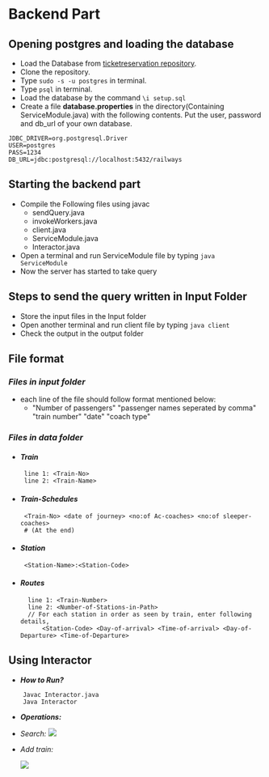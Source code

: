 # Backend Part

## Opening postgres and loading the database
- Load the Database from [ticketreservation repository](https://github.com/skhan-org/TicketReservationSystem).
- Clone the repository.
- Type ``` sudo -s -u postgres ``` in terminal.
- Type ``` psql ``` in terminal.
- Load the database by the command ``` \i setup.sql ```
- Create a file **database.properties** in the directory(Containing ServiceModule.java) with the following contents. Put the user, password and db_url of your own database.
```
JDBC_DRIVER=org.postgresql.Driver
USER=postgres
PASS=1234
DB_URL=jdbc:postgresql://localhost:5432/railways
```

## Starting the backend part
- Compile the Following files using javac
  - sendQuery.java
  - invokeWorkers.java
  - client.java
  - ServiceModule.java
  - Interactor.java
- Open a terminal and run ServiceModule file by typing ``` java ServiceModule ```
- Now the server has started to take query

## Steps to send the query written in Input Folder
- Store the input files in the Input folder
- Open another terminal and run client file by typing ``` java client ```
- Check the output in the output folder


## File format

### _Files in input folder_
- each line of the file should follow format mentioned below:
  - "Number of passengers" "passenger names seperated by comma" "train number" "date" "coach type"

### _Files in data folder_
- #### **_Train_**
       line 1: <Train-No>
       line 2: <Train-Name>
    
- #### **_Train-Schedules_**

       <Train-No> <date of journey> <no:of Ac-coaches> <no:of sleeper-coaches>
       # (At the end)
- #### *Station*

       <Station-Name>:<Station-Code>
       
- #### *Routes*

        line 1: <Train-Number>
        line 2: <Number-of-Stations-in-Path>
        // For each station in order as seen by train, enter following details,
            <Station-Code> <Day-of-arrival> <Time-of-arrival> <Day-of-Departure> <Time-of-Departure>

## Using Interactor
- **_How to Run?_**
```
    Javac Interactor.java
    Java Interactor
```
- **_Operations:_**
 - _Search:_
    [![](https://mermaid.ink/img/eyJjb2RlIjoiZmxvd2NoYXJ0IExSXG4gICAgWihQcmVzcyA3KS0tPiB8U2VhcmNoIEZ1bmN0aW9ufCBZKEVudGVyIE5hbWUgb2YgU291cmNlIFN0YXRpb24pIC0tPiB8RWc6IENER3wgVyhFbnRlciBOYW1lIG9mIERlc3RpbmF0aW9uIFN0YXRpb24pLS0-IHxFZzogTkRMU3wgWChPdXRwdXQgYWxsIHBhdGhzIGZyb20gU291cmNlIHRvIERlc3RpbmF0aW9uKSIsIm1lcm1haWQiOnsidGhlbWUiOiJkZWZhdWx0In0sInVwZGF0ZUVkaXRvciI6ZmFsc2V9)](https://mermaid-js.github.io/docs/mermaid-live-editor-beta/#/edit/eyJjb2RlIjoiZmxvd2NoYXJ0IExSXG4gICAgWihQcmVzcyA3KS0tPiB8U2VhcmNoIEZ1bmN0aW9ufCBZKEVudGVyIE5hbWUgb2YgU291cmNlIFN0YXRpb24pIC0tPiB8RWc6IENER3wgVyhFbnRlciBOYW1lIG9mIERlc3RpbmF0aW9uIFN0YXRpb24pLS0-IHxFZzogTkRMU3wgWChPdXRwdXQgYWxsIHBhdGhzIGZyb20gU291cmNlIHRvIERlc3RpbmF0aW9uKSIsIm1lcm1haWQiOnsidGhlbWUiOiJkZWZhdWx0In0sInVwZGF0ZUVkaXRvciI6ZmFsc2V9)

 - _Add train:_
 
    [![](https://mermaid.ink/img/eyJjb2RlIjoiZ3JhcGggVEJcbiAgICBBKFByZXNzIDEpIC0tPiBCKEVudGVyIFRyYWluczogTWFudWFsbHkgLyB2aWEgRmlsZSlcbiAgICBCIC0tPnxQcmVzcyAxfCBEKEVudGVyIFRyYWluIE51bWJlcilcbiAgICBCIC0tPnxQcmVzcyAyfCBDKFRyYWlucyB3aWxsIGdldCBsb2FkZWQgaW50byBEYXRhYmFzZSlcbiAgICBEIC0tPkUoRW50ZXIgVHJhaW4gTmFtZSkgXG5cbiAgIiwibWVybWFpZCI6eyJ0aGVtZSI6ImRlZmF1bHQifSwidXBkYXRlRWRpdG9yIjpmYWxzZX0)](https://mermaid-js.github.io/docs/mermaid-live-editor-beta/#/edit/eyJjb2RlIjoiZ3JhcGggVEJcbiAgICBBKFByZXNzIDEpIC0tPiBCKEVudGVyIFRyYWluczogTWFudWFsbHkgLyB2aWEgRmlsZSlcbiAgICBCIC0tPnxQcmVzcyAxfCBEKEVudGVyIFRyYWluIE51bWJlcilcbiAgICBCIC0tPnxQcmVzcyAyfCBDKFRyYWlucyB3aWxsIGdldCBsb2FkZWQgaW50byBEYXRhYmFzZSlcbiAgICBEIC0tPkUoRW50ZXIgVHJhaW4gTmFtZSkgXG5cbiAgIiwibWVybWFpZCI6eyJ0aGVtZSI6ImRlZmF1bHQifSwidXBkYXRlRWRpdG9yIjpmYWxzZX0)
    
